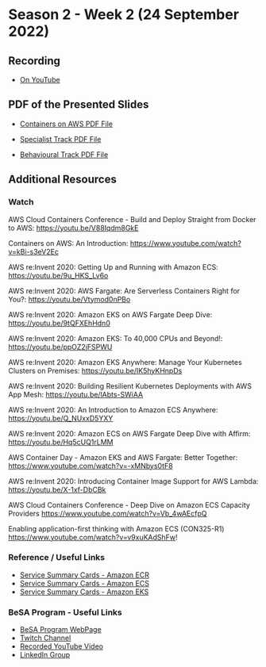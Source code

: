 # Season 2 - Week 2 (24 September 2022)

## Recording 
* [On YouTube](https://youtu.be/xotXJk1t03A)

## PDF of the Presented Slides
* [Containers on AWS PDF File](https://github.com/become-a-solutions-architect/become-a-solutions-architect.github.io/blob/main/resources/assets/season-2/2/Week%2002%20-%20Containers.pdf)

* [Specialist Track PDF File](https://github.com/become-a-solutions-architect/become-a-solutions-architect.github.io/blob/main/resources/assets/season-2/2/BeSA%20Serverless%20Track%20-%20Week%202.pdf)

* [Behavioural Track PDF File](https://github.com/become-a-solutions-architect/become-a-solutions-architect.github.io/blob/main/resources/assets/season-2/2/Behav.week2.pdf)

## Additional Resources 

### Watch
AWS Cloud Containers Conference - Build and Deploy Straight from Docker to AWS: 
https://youtu.be/V88Iqdm8GkE

Containers on AWS: An Introduction: 
https://www.youtube.com/watch?v=kBi-s3eV2Ec

AWS re:Invent 2020: Getting Up and Running with Amazon ECS: 
https://youtu.be/9u_HKS_Lv6o

AWS re:Invent 2020: AWS Fargate: Are Serverless Containers Right for You?: 
https://youtu.be/Vtymod0nPBo

AWS re:Invent 2020: Amazon EKS on AWS Fargate Deep Dive: 
https://youtu.be/9tQFXEhHdn0

AWS re:Invent 2020: Amazon EKS: To 40,000 CPUs and Beyond!: 
https://youtu.be/ppOZ2jFSPWU

AWS re:Invent 2020: Amazon EKS Anywhere: Manage Your Kubernetes Clusters on Premises: 
https://youtu.be/IK5hyKHnpDs

AWS re:Invent 2020: Building Resilient Kubernetes Deployments with AWS App Mesh: 
https://youtu.be/lAbts-SWiAA

AWS re:Invent 2020: An Introduction to Amazon ECS Anywhere: 
https://youtu.be/Q_NUxxD5YXY

AWS re:Invent 2020: Amazon ECS on AWS Fargate Deep Dive with Affirm: 
https://youtu.be/Hq5cUQ1rLMM

AWS Container Day - Amazon EKS and AWS Fargate: Better Together: 
https://www.youtube.com/watch?v=-xMNbys0tF8

AWS re:Invent 2020: Introducing Container Image Support for AWS Lambda: 
https://youtu.be/X-1xf-DbCBk

AWS Cloud Containers Conference - Deep Dive on Amazon ECS Capacity Providers
https://www.youtube.com/watch?v=Vb_4wAEcfpQ

Enabling application-first thinking with Amazon ECS (CON325-R1)
https://www.youtube.com/watch?v=v9xuKAdShFw!

### Reference / Useful Links
* [Service Summary Cards - Amazon ECR](https://github.com/become-a-solutions-architect/become-a-solutions-architect.github.io/blob/main/resources/assets/season-2/2/SSC%20-%20Amazon%20ECR.pdf)
* [Service Summary Cards - Amazon ECS](https://github.com/become-a-solutions-architect/become-a-solutions-architect.github.io/blob/main/resources/assets/season-2/2/SSC%20-%20Amazon%20ECS.pdf)
* [Service Summary Cards - Amazon EKS](https://github.com/become-a-solutions-architect/become-a-solutions-architect.github.io/blob/main/resources/assets/season-2/2/SSC%20-%20Amazon%20EKS.pdf)

### BeSA Program - Useful Links

* [BeSA Program WebPage](https://become-a-solutions-architect.github.io/)
* [Twitch Channel](https://www.twitch.tv/besaprogram)
* [Recorded YouTube Video](https://www.youtube.com/channel/UCWWO3yt3b5R_LrWHReU0b-g)
* [LinkedIn Group](https://www.linkedin.com/groups/9179284/)
